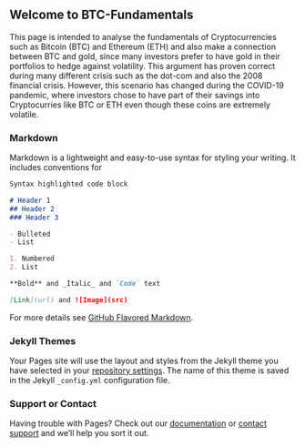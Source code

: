 ## Welcome to BTC-Fundamentals

This page is intended to analyse the fundamentals of Cryptocurrencies such as Bitcoin (BTC) and Ethereum (ETH) and also make a connection between BTC and gold, since many investors prefer to have gold in their portfolios to hedge against volatility. This argument has proven correct during many different crisis such as the dot-com and also the 2008 financial crisis. However, this scenario has changed during the COVID-19 pandemic, where investors chose to have part of their savings into Cryptocurries like BTC or ETH even though these coins are extremely volatile.



### Markdown

Markdown is a lightweight and easy-to-use syntax for styling your writing. It includes conventions for

```markdown
Syntax highlighted code block

# Header 1
## Header 2
### Header 3

- Bulleted
- List

1. Numbered
2. List

**Bold** and _Italic_ and `Code` text

[Link](url) and ![Image](src)
```

For more details see [GitHub Flavored Markdown](https://guides.github.com/features/mastering-markdown/).

### Jekyll Themes

Your Pages site will use the layout and styles from the Jekyll theme you have selected in your [repository settings](https://github.com/anunesm20/abcd/settings). The name of this theme is saved in the Jekyll `_config.yml` configuration file.

### Support or Contact

Having trouble with Pages? Check out our [documentation](https://docs.github.com/categories/github-pages-basics/) or [contact support](https://github.com/contact) and we’ll help you sort it out.
